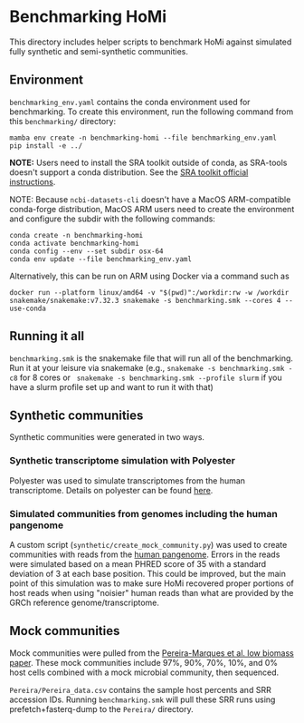 # Benchmarking HoMi

This directory includes helper scripts to benchmark HoMi against simulated fully synthetic and semi-synthetic communities.

## Environment
`benchmarking_env.yaml` contains the conda environment used for benchmarking. To create this environment, run the following command from this `benchmarking/` directory:
```
mamba env create -n benchmarking-homi --file benchmarking_env.yaml
pip install -e ../
```

**NOTE:** Users need to install the SRA toolkit outside of conda, as SRA-tools doesn't support a conda distribution. See the [SRA toolkit official instructions](https://github.com/ncbi/sra-tools/wiki/01.-Downloading-SRA-Toolkit).

NOTE: Because `ncbi-datasets-cli` doesn't have a MacOS ARM-compatible conda-forge distribution, MacOS ARM users need to create the environment and configure the subdir with the following commands:
```
conda create -n benchmarking-homi
conda activate benchmarking-homi 
conda config --env --set subdir osx-64
conda env update --file benchmarking_env.yaml
```

Alternatively, this can be run on ARM using Docker via a command such as
```
docker run --platform linux/amd64 -v "$(pwd)":/workdir:rw -w /workdir snakemake/snakemake:v7.32.3 snakemake -s benchmarking.smk --cores 4 --use-conda
```

## Running it all

`benchmarking.smk` is the snakemake file that will run all of the benchmarking. Run it at your leisure via snakemake (e.g., `snakemake -s benchmarking.smk -c8` for 8 cores or ` snakemake -s benchmarking.smk --profile slurm` if you have a slurm profile set up and want to run it with that)

## Synthetic communities
Synthetic communities were generated in two ways.

### Synthetic transcriptome simulation with Polyester

Polyester was used to simulate transcriptomes from the human transcriptome. Details on polyester can be found [here](https://www.ncbi.nlm.nih.gov/pmc/articles/PMC4635655/).

### Simulated communities from genomes including the human pangenome

A custom script (`synthetic/create_mock_community.py`) was used to create communities with reads from the [human pangenome](https://humanpangenome.org/). Errors in the reads were simulated based on a mean PHRED score of 35 with a standard deviation of 3 at each base position. This could be improved, but the main point of this simulation was to make sure HoMi recovered proper portions of host reads when using "noisier" human reads than what are provided by the GRCh reference genome/transcriptome.

## Mock communities

Mock communities were pulled from the [Pereira-Marques et al. low biomass paper](https://www.ncbi.nlm.nih.gov/pmc/articles/PMC10913719/). These mock communities include 97%, 90%, 70%, 10%, and 0% host cells combined with a mock microbial community, then sequenced. 

`Pereira/Pereira_data.csv` contains the sample host percents and SRR accession IDs. Running `benchmarking.smk` will pull these SRR runs using prefetch+fasterq-dump to the `Pereira/` directory.
